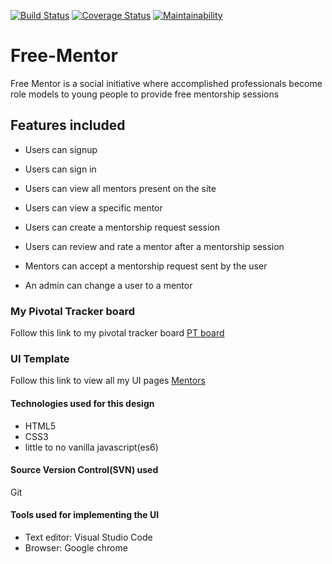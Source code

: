 [![Build Status](https://travis-ci.org/jo-rdan/Free-Mentor.svg?branch=develop)](https://travis-ci.org/jo-rdan/Free-Mentor)
[![Coverage Status](https://coveralls.io/repos/github/jo-rdan/Free-Mentor/badge.svg?branch=develop)](https://coveralls.io/github/jo-rdan/Free-Mentor?branch=develop)
[![Maintainability](https://api.codeclimate.com/v1/badges/dd5ec237723b49f4fe07/maintainability)](https://codeclimate.com/github/jo-rdan/Free-Mentor/maintainability)
# Free-Mentor
Free Mentor is a social initiative where accomplished professionals become role models to young people to provide free mentorship sessions

## Features included
* Users can signup 
* Users can sign in
* Users can view all mentors present on the site
* Users can view a specific mentor
* Users can create a mentorship request session
* Users can review and rate a mentor after a mentorship session

* Mentors can accept a mentorship request sent by the user

* An admin can change a user to a mentor

### My Pivotal Tracker board
Follow this link to my pivotal tracker board [PT board]( https://www.pivotaltracker.com/projects/2379765)

### UI Template
Follow this link to view all my UI pages [Mentors](https://jo-rdan.github.io/Free-Mentor/UI/)

#### Technologies used for this design
- HTML5
- CSS3
- little to no vanilla javascript(es6)
#### Source Version Control(SVN) used
Git

#### Tools used for implementing the UI
- Text editor: Visual Studio Code
- Browser: Google chrome
